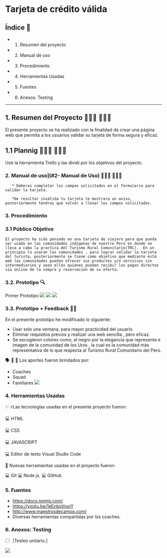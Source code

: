 # Tarjeta de crédito válida

## Índice 📝


* 1. Resumen del proyecto
* 2. Manual de uso
* 3. Procedimiento
* 4. Herramientas Usadas
* 5. Fuentes
* 6. Anexos: Testing

***

## 1. Resumen del Proyecto 👨🏼‍💼 👩🏼‍💼
El presente proyecto se ha realizado con la finalidad de crear una página web que permita a los usuarios validar su tarjeta de forma segura y eficaz. 


  ## 1.1 Plannig 👨🏼‍🎓 👩🏼‍🎓
   Usé la herramienta Trello y las dividi por los objetivos del proyecto. 



### 2. Manual de uso](#2- Manual de Uso) 👨🏻‍🚀 👩🏻‍🚀
       * Deberas completar los campos solicitados en el formulario para validar la tarjeta.

       *De resultar inválida tu tarjeta te mostrara un aviso, posteriormente tendras que volver a llenar los campos solicitados. 


### 3. Procedimiento
### 3.1 Público Objetivo
   
    El proyecto ha sido pensado en una tarjeta de viajero para que pueda ser usado en las comunidades indigenas de nuestro Perú en donde se lleva a cabo la practica del Turismo Rural Comunitario(TRC).  En un principio lo usaran las comunidades , para lograr validar la tarjeta del turista, posteriormente se tiene como objetivo que mediante está web las comunidades puedan ofrecer sus productos y/o servicios sin intermediarios y sean ellos quienes puedan recibir los pagos directos vía online de la compra y reservación de su oferta.

   ### 3.2. Prototipo 🔍 
  Primer Prototipo 
![](prototipo/1.jpeg)
![](prototipo/2.jpeg)
![](prototipo/3.jpeg) 

  ### 3.3. Prototipo + Feedback 🕴🏻

En el presente prototipo he modificado lo siguiente:

*  Usar solo una ventana, para mayor practicidad del usuario.
* Eliminar requisitos previos y realizar una web sencilla , pero eficaz. 
* Se escogieron colores como; el negro por la elegancia que representa e imagen de la comunidad de los Uros , la cual es la comunidad más representativa de lo que respecta al Turismo Rural Comunitario del Perú. 


 🗣 👤 👥 Los aportes fueron brindados por:
 * Coaches
 * Squad 
 * Familiares
![](prototipo/final.jpeg)

### 4. Herramientas Usadas

  ✨ ⚡️Las tecnologías usadas en el presente proyecto fueron: 

 💻 HTML
  
 💻 CSS

 💻 JAVASCRIPT

 💻 Editor de texto Visual Studio Code 

  🌌 Nuevas herramientas usadas en el proyecto fueron: 

  💻 Git 
  💻 Node js.
  💻 GitHub 

### 5. Fuentes

* https://docs.npmjs.com/ 
* https://youtu.be/1eEnboVooiY
* http://www.maestrosdecampo.com/ 
* Diversas herramientas compartidas por los coaches. 

### 6. Anexos: Testing

* [ ] [Testeo unitario.]

![](prototipo/testeo.png)
